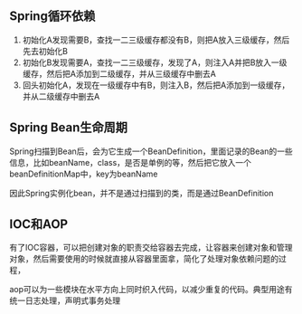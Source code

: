 ## Spring循环依赖

1. 初始化A发现需要B，查找一二三级缓存都没有B，则把A放入三级缓存，然后先去初始化B
2. 初始化B发现需要A，查找一二三级缓存，发现了A，则注入A并把B放入一级缓存，然后把A添加到二级缓存，并从三级缓存中删去A
3. 回头初始化A，发现在一级缓存中有B，则注入B，然后把A添加到一级缓存，并从二级缓存中删去A

## Spring Bean生命周期

Spring扫描到Bean后，会为它生成一个BeanDefinition，里面记录的Bean的一些信息，比如beanName，class，是否是单例的等，然后把它放入一个beanDefinitionMap中，key为beanName

因此Spring实例化bean，并不是通过扫描到的类，而是通过BeanDefinition

## IOC和AOP

有了IOC容器，可以把创建对象的职责交给容器去完成，让容器来创建对象和管理对象，然后需要使用的时候就直接从容器里面拿，简化了处理对象依赖问题的过程，

aop可以为一些模块在水平方向上同时织入代码，以减少重复的代码。典型用途有统一日志处理，声明式事务处理